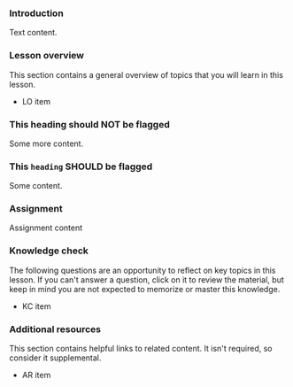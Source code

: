 ### Introduction

Text content.

### Lesson overview

This section contains a general overview of topics that you will learn in this lesson.

- LO item

### This heading should NOT be flagged

Some more content.

### This `heading` SHOULD be flagged

Some content.

### Assignment

<div class="lesson-content__panel" markdown="1">

Assignment content

</div>

### Knowledge check

The following questions are an opportunity to reflect on key topics in this lesson. If you can't answer a question, click on it to review the material, but keep in mind you are not expected to memorize or master this knowledge.

- KC item

### Additional resources

This section contains helpful links to related content. It isn't required, so consider it supplemental.

- AR item
